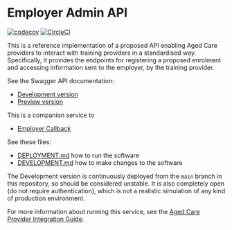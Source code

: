 # Employer Admin API
[![codecov](https://codecov.io/gh/ACWIC/employer-admin/branch/master/graph/badge.svg?token=YB6L7D2H70)](undefined)
[![CircleCI](https://circleci.com/gh/ACWIC/employer-admin.svg?style=svg&circle-token=495a27fbb86a1f46740ec1b21726a181a04c1cb8)](https://circleci.com/gh/circleci/circleci-docs)

This is a reference implementation of a proposed API enabling Aged Care
providers to interact with training providers in a standardised way.
Specifically, it provides the endpoints for registering a proposed
enrolment and accessing information sent to the employer, by the
training provider.

See the Swagger API documentation:

* [Development version](https://ngkkz39vx8.execute-api.us-east-1.amazonaws.com/dev/admin/docs)
* [Preview version](https://prekb2sflh.execute-api.us-east-1.amazonaws.com/prod/admin/docs)

This is a companion service to
- [Employer Callback](https://github.com/ACWIC/employer-callback)

See these files:

* [DEPLOYMENT.md](DEPLOYMENT.md) how to run the software
* [DEVELOPMENT.md](DEVELOPMENT.md) how to make changes to the software

The Development version is continuously deployed from the `main` branch in this
repository, so should be considered unstable.
It is also completely open (do not require authentication),
which is not a realistic simulation of any kind of production environment.

For more information about running this service, see the
[Aged Care Provider Integration Guide](https://acwic-employer-coordinator.readthedocs.io).
